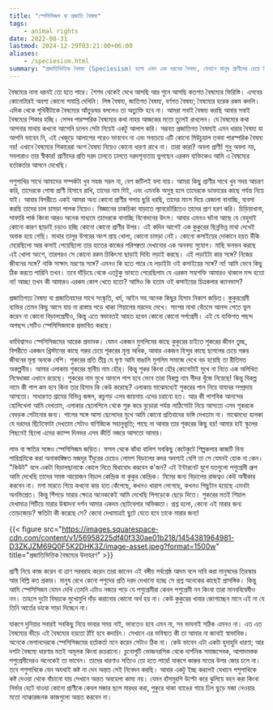 ```yaml
---
title: "স্পেসিসিজম বা প্রজাতি বৈষম্য"
tags:
    - animal rights
date: 2022-08-31
lastmod: 2024-12-29T03:21:00+06:00
aliases:
    - /speciesism.html
summary: "প্রজাতিভিত্তিক বৈষম্য (Speciesism) হলো এমন এক ধরনের বৈষম্য, যেখানে মানুষ প্রাণীদের চেয়ে নিজের প্রজাতিকে উচ্চ মর্যাদা দেয়। প্রাণীদের প্রতি অমানবিক আচরণ ও সহানুভূতির অভাব এবং বিভিন্ন ধর্ম, সংস্কৃতি ও ব্যক্তিগত পছন্দ প্রজাতিভিত্তিক বৈষম্যকে প্রভাবিত করে।"
---
```

বৈষম্যের নানা ধরনই তো হতে পারে। শৈশব থেকেই দেখে আসছি আর শুনে আসছি কতশত বৈষম্যের ফিরিস্তি। এসবের কোনোটারই অবশ্য কোনো সমাপ্তি দেখিনি। লিঙ্গ বৈষম্য, জাতিগত বৈষম্য, বর্ণগত বৈষম্য; বৈষম্যের হরেক রকম কদলি। এদিক থেকে পৃথিবীটাকে বৈষম্যের আঁতুড়ঘর বললেও তা অত্যুক্তি হবে না। আমরা সবাই বৈষম্য করছি আবার সবাই বৈষম্যের শিকার হচ্ছি। সেসব পারস্পরিক বৈষম্যের কথা নাহয় আজকের মতো তুলেই রাখলেন। যে বৈষম্যের কথা আপনার মাথায় কখনো আসেনি চলেন সেটা নিয়েই একটু আলাপ করি। সম্ভবত প্রজাতিগত বৈষম্যই এমন ধারার বৈষম্য যা আপনি ভাবেন নি, এই খেজুড়ে আলাপের পরেও ভাববেন না এবং সবচেয়ে এটি কোনো মিউচুয়াল তথবা পারস্পরিক বৈষম্য নয়! এখানে বৈষম্যের শিকারেরা অংশ বৈষম্য নিয়েও কোনো ধারণা রাখে না। তারা কারা? অবলা প্রাণী! শুধু অবলা নয়, সবলারাও তার স্বীকার! প্রাণীদের প্রতি দরদ ঢালতে ঢালতে দরদশূন্যতায় ভুগছেন এরকম ব্যক্তিকেও আমি এ বৈষম্যের হর্তাকর্তার আসনে দেখেছি।

পশুপাখির সাথে আমাদের সম্পর্কটা খুব সহজ সরল না, বেশ জটিলই বলা যায়। আমরা কিছু প্রাণীর সাথে খুব সদয় আচরণ করি, তাদেরকে পোষা প্রাণী হিসাবে রাখি, তাদের নাম দিই, এবং এমনকি অসুস্থ হলে তাদেরকে ডাক্তারের কাছে পর্যন্ত নিয়ে যাই। আবার বিপরীতে একই আমরা অন্য কোনো প্রাণীর গলায় ছুরি ধরছি, তাদের মাংস দিয়ে রেজালা বানাচ্ছি, ব্যবসা করছি তাদের চাল চামড়া পালক নিয়েও। বিজ্ঞানের চাকচিক্য বাড়াতে ল্যাবরেটরিতেও তাদের প্রাণ হরণ করি। চিড়িয়াখানা, সাফারি পার্ক কিংবা আরও অনেক মাধ্যমে তাদেরকে বানাচ্ছি বিনোদনের উৎস। আবার এমনও ঘটনা আছে যে বেহুদাই কোনো কারণ ছাড়াই চড়াও হচ্ছি কোনো কোনো প্রাণীর উপর। এই কদিন আগেই এক কুকুরের ছিন্নভিন্ন মাথা দেখেই অবাক হয়ে গেছি। মাথার তালুর উপরের অংশ প্রায় খোলা, কোনো চামড়া নেই। কোনো কসাইয়ের দোকানে হয়ত উঁকি মেরেছিলো আর কসাই পেয়েছিলো তার হাতের কাজের পরিপক্বতা দেখানোর এক অনবদ্য সুযোগ। মাছি ভনভন করছে এই খোলা অংশে, তারপরও সে কোনো রকম চিকিৎসা ছাড়াই দিব্যি লড়াই করছে। এই লড়াইটা কার সঙ্গে? নিজের জীবনের সঙ্গে? নাকি সাক্ষাৎ মরণের সঙ্গে? এমনও কি হতে পারে যে লড়াইটা ওই কসাইয়ের সঙ্গে? না! আমি ভেবে কিছু ঠিক করতে পারিনি তখন। তবে দাঁড়িয়ে থেকে এতটুকু ভাবতে পেরেছিলাম যে এরকম সহ্যশক্তি আমারও থাকলে মন্দ হতো না! আচ্ছা তখন কী আমারও এরকম কোপ খেতে হতো? আমিও কি হতাম ওই কসাইয়ের চিত্রকলার ক্যানভাস? 

প্রজাতিগত্য বৈষম্য বা প্রজাতিবাদের সাথে সংস্কৃতি, ধর্ম, আইন সহ অনেক কিছুর হিসাব নিকাশ জড়িত। কুকুরপ্রেমী ব্যক্তির তেমন কিছু আসে যায় না রাস্তায় পড়ে থাকা শিয়ালের মরদেহ দেখে। সাপের মাথা থেঁতলে আনন্দ পেতে ভুল করেন না কোনো বিড়ালপ্রেমীও, কিন্তু এতে স্বভাবতই আহত হবেন কোনো কোনো সর্পপ্রেমী। এই যে ব্যক্তিগত পছন্দ অপছন্দ সেটিও স্পেসিসিজমকে প্রভাবিত করছে।

ধর্মবিশ্বাসও স্পেসিসিজমের আরেক প্রভাবক। যেমন একজন মুসলিমের কাছে কুকুরের চাইতে শূকরের জীবন তুচ্ছ, বিপরীতে একজন খ্রিস্টানের কাছে গরুর চেয়ে শূকরের মূল্য অধিক, আবার একজন হিন্দুর কাছে ছাগলের চেয়ে গরুর জীবনের মূল্য অনকে বেশি। শুকরের প্রতি তীব্র যে ঘৃণা আমি বাঙালি মুসলিম সমাজে দেখে বড় হয়েছি তা রীতিমত অকল্পনীয়। আমার এলাকায় শুকরের স্থানীয় নাম হৌর্। কিন্তু শুকর কিংবা হৌর্ কোনোটাই মুখে না নিতে এক অলিখিত নিষেধাজ্ঞা এখানে রয়েছে। শুকরের নাম মুখে আনলে পাপ হবে ভেবে তারা বিকল্প নাম গীদর খুঁজে নিয়েছে! কিন্তু বিকল্প নামে কী পাপ কম হবে কিনা তার হিসাব কি কেউ করেছে? এলাকায় মাঝেমধ্যেই শুকরের পাল নিয়ে যাযাবর সম্প্রদায় আসতো। সাধারণত গ্রামের বিভিন্ন জঙ্গল, কচুগড় এসব জায়গায় এদের চরানো হত। আর কী পাশবিক আনন্দের হোলিখেলা আমি দেখতাম, এলাকার ছেলেপিলে থেকে শুরু করে বুড়োরা পর্যন্ত লাঠিসোটা নিয়ে আসতো এসব শূকরকে বেধড়ক পেটানোর জন্য। পালের সঙ্গে আসা ছেলেদের মুখে আমি কোনো প্রতিবাদের ভঙ্গি দেখতাম না। মাঝেমধ্যে হালকা যে দরদের ছিঁটেফোটা দেখতাম সেটাও বাণিজ্যিক সহানুভূতি; পাছে না আবার তার শূকরের কিছু হয়! আমার হাই স্কুলের পিছনেই ছিলো এদের ক্যাম্প দিনভর এসব কীর্তি নজরে আসতো আমার।

লাভ বা ক্ষতির সঙ্গেও স্পেসিসিজম জড়িত। ফসল থেকে কাঁথা বালিশ সবকিছু কেটেকুটে শিল্পকলার কাজটি বিনা পারিশ্রমিকে করা অনাকাঙ্ক্ষিত মজদুর ইঁদুরের চেয়েও লোমশ বিড়ালের কদর অবশ্যই বেশি তা সে যেমনই হোক না কেন। "কিউট" বলে একটা বিড়ালছানাকে কোলে নিতে দ্বিধাবোধ করবেন ক'জন? এই ইন্টারনেট যুগে যতগুলো পশুপ্রেমী গ্রুপ আমি দেখেছি তাদের সমস্ত আয়োজন বিড়াল কেন্দ্রিক বা কুকুর কেন্দ্রিক। মিমের জন্য বিড়ালের রাজত্বও কেউ অস্বীকার করবেন না। মশা মারতে গিয়ে কখনো কার হাত কেঁপেছে, কখনও খারাপ লেগেছে, কখনও পিছুটান হয়েছে এমনটা অনভিপ্রেত। কিন্তু পিঁপড়ে মারার ক্ষেত্রে অনেককেই আমি দেখেছি পিপড়েকে ছেড়ে দিতে। শুকরের মতই শিয়াল দেখামাত্র পিটিয়ে মারার উন্মাদনা দর্শন আমার একদম ছোটবেলার অভিজ্ঞতা। প্রশ্ন হলো, কেনো এই মারার জন্য তোড়জোড়? ক্ষতিটা কী করেছে সে? কেনো দেখামাত্রই ছুটে যেতে হবে তাকে মারার জন্য!

{{< figure src="https://images.squarespace-cdn.com/content/v1/56958225df40f330ae01b218/1454381964981-D3ZKJZM69Q0F5K2DHK3Z/image-asset.jpeg?format=1500w" title="প্রজাতিভিত্তিক বৈষম্যের উদাহরণ" >}}

প্রাণী নিয়ে কাজ করেন বা ত্রাণ সরবরাহ করেন তারা জানেন এই বঙ্গীয় সর্বশ্রেষ্ঠ আদম বলে দাবি করা মানুষদের তিরস্কার আর খিল্লি কত প্রকার। মানুষ রেখে কেনো পশুদের প্রতি দরদ দেখানো হচ্ছে সে প্রশ্ন অনেকের কাছেই প্রাসঙ্গিক। কিন্তু আমি স্পেসিসিজম যেমন দেখি তেমনি এটাও নজরে পড়ে যে পশুপ্রেমীরা কেবল পশুপ্রেমী নন কিংবা তারা মানববিদ্বেষীও নন। তাহলে দুটো বিষয়কে মুখোমুখি দাঁড় করানোর কোনো অর্থ হয় না। কেউ কুকুরের খাবার জোগাচ্ছেন মানে এই না যে তিনি আর্তের ডাকে সাড়া দিচ্ছেন না।

যাকগে দুনিয়ার সবারই সবকিছু নিয়ে ভাবার সময় নাই, ভাবতেও হবে এমন না, সব ভাবনাই সঠিক এমনও না। এত এত বৈষম্যের ভীড়ে এই বৈষম্যের হয়তো ঠাঁই হবে কদাচিৎ। সেখানে এর ভবিষ্যত কী তা আমার না জানাই স্বাভাবিক। অনেকে ভেগানদেরকে স্পেসিসিজমের হর্তাকর্তা মনে করেন সেটাও ঠিক না। কেউ ভাবেন এটা একটা হুদাহুদি ধারণা; আর দশটা বৈষম্যে ধারণার মতই অমূলক কিংবা রংচরানো। চুনোপুটি ভোজনরসিক থেকে দার্শনিক সমাজসেবক, আপাদমস্তক পশুপ্রেমীদেরও অনেকেই তা ভাবেন। তাদের ধারণাও সত্যিও তো হতে পারে! যাক‌্গে কারুর মতের উপর জোর চলে না। তবে পশুপাখিকে যেন অযথাই কষ্ট না দেন অন্তত সেই নিবেদন করছি। আবার একটু ইচ্ছ করলেই যেখানে পশুপাখিকে কষ্ট দেওয়া থেকে বাঁচানো যায় সেখানে অন্তত অবহেলা কাম্য নয়। যেমন হাঁসমুরগি উল্টো করে ঝুলিয়ে বহন করা কিংবা নির্ভার হেটে যাওয়া কোনো প্রাণীকে কেবল মজার ছলে মারধর করা, পুকুরে থাকা ব্যাঙের গায়ে ঢিল ছুড়ে মজা নেওয়ার মতো ন্যাক্কারজনক কাজগুলো অন্তত করবেন না।
